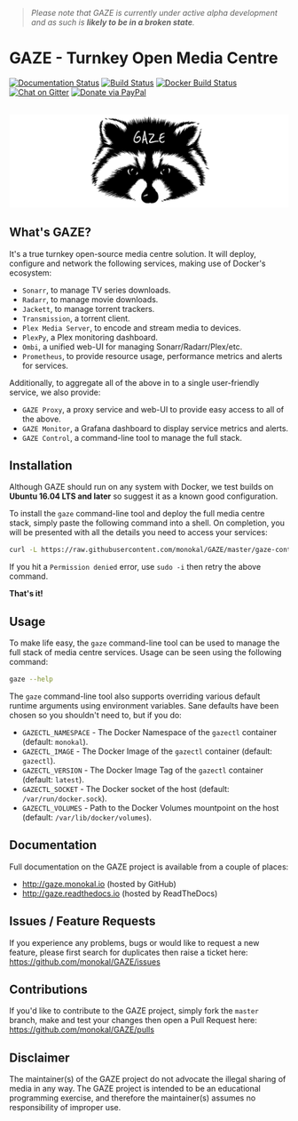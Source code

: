 > _Please note that GAZE is currently under active alpha development and as such is **likely to be in a broken state**._

# GAZE - Turnkey Open Media Centre
[![Documentation Status](http://readthedocs.org/projects/gaze/badge/?version=latest)](http://gaze.readthedocs.io/en/latest/?badge=latest) [![Build Status](https://travis-ci.org/monokal/GAZE.svg?branch=master)](https://travis-ci.org/monokal/GAZE) [![Docker Build Status](https://img.shields.io/badge/docker%20build-automated-brightgreen.svg)](https://hub.docker.com/r/monokal/gazectl/) [![Chat on Gitter](https://img.shields.io/badge/chat-gitter-brightgreen.svg)](https://gitter.im/gaze-tomc/) [![Donate via PayPal](https://img.shields.io/badge/donate-paypal-blue.svg)](https://www.paypal.me/monokal/)

<p align="center">
  <br />
  <img src="docs/img/gaze.png" alt="GAZE"/>
</p>

## What's GAZE?
It's a true turnkey open-source media centre solution. It will deploy, configure and network the following services, making use of Docker's ecosystem:

* `Sonarr`, to manage TV series downloads.
* `Radarr`, to manage movie downloads.
* `Jackett`, to manage torrent trackers.
* `Transmission`, a torrent client.
* `Plex Media Server`, to encode and stream media to devices.
* `PlexPy`, a Plex monitoring dashboard.
* `Ombi`, a unified web-UI for managing Sonarr/Radarr/Plex/etc.
* `Prometheus`, to provide resource usage, performance metrics and alerts for services.

Additionally, to aggregate all of the above in to a single user-friendly service, we also provide:

* `GAZE Proxy`, a proxy service and web-UI to provide easy access to all of the above.
* `GAZE Monitor`, a Grafana dashboard to display service metrics and alerts.
* `GAZE Control`, a command-line tool to manage the full stack.

## Installation
Although GAZE should run on any system with Docker, we test builds on **Ubuntu 16.04 LTS and later** so suggest it as a known good configuration.

To install the `gaze` command-line tool and deploy the full media centre stack, simply paste the following command into a shell. On completion, you will be presented with all the details you need to access your services:
```sh
curl -L https://raw.githubusercontent.com/monokal/GAZE/master/gaze-control/gazectl-wrapper.sh > /usr/local/bin/gaze && chmod +x /usr/local/bin/gaze && gaze bootstrap
```
If you hit a `Permission denied` error, use `sudo -i` then retry the above command.

**That's it!**

## Usage
To make life easy, the `gaze` command-line tool can be used to manage the full stack of media centre services. Usage can be seen using the following command:
```sh
gaze --help
```
The `gaze` command-line tool also supports overriding various default runtime arguments using environment variables. Sane defaults have been chosen so you shouldn't need to, but if you do:

*  `GAZECTL_NAMESPACE` - The Docker Namespace of the `gazectl` container (default: `monokal`).
*  `GAZECTL_IMAGE` - The Docker Image of the `gazectl` container (default: `gazectl`).
*  `GAZECTL_VERSION` - The Docker Image Tag of the `gazectl` container (default: `latest`).
*  `GAZECTL_SOCKET` - The Docker socket of the host (default: `/var/run/docker.sock`).
*  `GAZECTL_VOLUMES` - Path to the Docker Volumes mountpoint on the host (default: `/var/lib/docker/volumes`).

## Documentation
Full documentation on the GAZE project is available from a couple of places:

* http://gaze.monokal.io (hosted by GitHub)
* http://gaze.readthedocs.io (hosted by ReadTheDocs)

## Issues / Feature Requests
If you experience any problems, bugs or would like to request a new feature, please first search for duplicates then raise a ticket here: https://github.com/monokal/GAZE/issues

## Contributions
If you'd like to contribute to the GAZE project, simply fork the `master` branch, make and test your changes then open a Pull Request here: https://github.com/monokal/GAZE/pulls

## Disclaimer
The maintainer(s) of the GAZE project do not advocate the illegal sharing of media in any way. The GAZE project is intended to be an educational programming exercise, and therefore the maintainer(s) assumes no responsibility of improper use.
